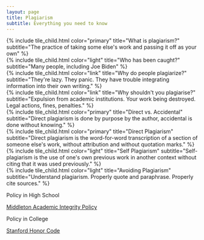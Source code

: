 ```yaml
---
layout: page
title: Plagiarism
subtitle: Everything you need to know
---
```

<div class="tile is-ancestor">
  
  <div class="tile is-parent is-4">
    {% include tile_child.html color="primary" title="What is plagiarism?" 
    subtitle="The practice of taking some else's work and passing it off as your own" %}
  </div>
  
  <div class="tile is-parent is-4">
    {% include tile_child.html color="light" title="Who has been caught?" 
    subtitle="Many people, including Joe Biden" %}
  </div>
  
  <div class="tile is-parent is-4">
    {% include tile_child.html color="link" title="Why do people plagiarize?" 
    subtitle="They're lazy. They panic. They have trouble integrating information into their own writing." %}
  </div>
  
</div>

<div class="tile is-ancestor">
  
  <div class="tile is-vertical is-4">
    <div class="tile is-parent">
      {% include tile_child.html color="link" title="Why shouldn't you plagiarise?"
      subtitle="Expulsion from academic institutions. Your work being destroyed. Legal actions, fines, penalties." %}
    </div>
    <div class="tile is-parent">
      {% include tile_child.html color="primary" title="Direct vs. Accidental"
      subtitle="Direct plagiarism is done by purpose by the author, accidental is done without knowing." %}
    </div>
  </div>
  <div class="tile is-vertical is-8">
    <div class="tile is-parent">
      {% include tile_child.html color="primary" title="Direct Plagiarism"
      subtitle="Direct plagiarism is the word-for-word transcription of a section of someone else's work, without attribution and without quotation marks." %}
    </div>
    <div class="tile is-parent">
      {% include tile_child.html color="light" title="Self Plagiarism"
      subtitle="Self-plagiarism is the use of one's own previous work in another context without citing that it was used previously." %}
    </div>
  </div>
  
</div>

<div class="tile is-ancestor">
  
  <div class="tile is-parent is-4">
    {% include tile_child.html color="light" title="Avoiding Plagiarism"
    subtitle="Understand plagiarism. Properly quote and paraphrase. Properly cite sources." %}
  </div>
  
  <div class="tile is-parent is-4">
    <div class="tile is-child notification is-link">
      <p class="title">
        Policy in High School
      </p>
      <p class="subtitle">
        <a href="https://mcpasd.k12.wi.us/mhs/node/947/information/academic-integrity-policy">Middleton Academic Integrity Policy</a>
      </p>
    </div>
  </div>
  
  <div class="tile is-parent">
    <div class="tile is-child notification is-primary">
      <p class="title">
        Policy in College
      </p>
      <p class="subtitle">
        <a href="https://communitystandards.stanford.edu/policies-and-guidance/honor-code">Stanford Honor Code</a>
      </p>
    </div>
  </div>
</div>
  
</div>
